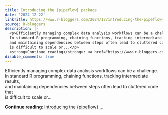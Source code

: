 ```yaml
---
title: Introducing the {pipeflow} package
date: '2024-12-22'
linkTitle: https://www.r-bloggers.com/2024/12/introducing-the-pipeflow-package/
source: R-bloggers
description: |-
  <p>Efficiently managing complex data analysis workflows can be a challenge.<br />
  In standard R programming, chaining functions, tracking intermediate results,<br />
  and maintaining dependencies between steps often lead to cluttered code that<br />
  is difficult to scale or...</p>
  <strong>Continue reading</strong>: <a href="https://www.r-bloggers.com/2024/12/introducing-the-pipeflow-package/">Introducing the {pipeflow} ...
disable_comments: true
---
```

<p>Efficiently managing complex data analysis workflows can be a challenge.<br />
In standard R programming, chaining functions, tracking intermediate results,<br />
and maintaining dependencies between steps often lead to cluttered code that<br />
is difficult to scale or...</p>
<strong>Continue reading</strong>: <a href="https://www.r-bloggers.com/2024/12/introducing-the-pipeflow-package/">Introducing the {pipeflow} ...